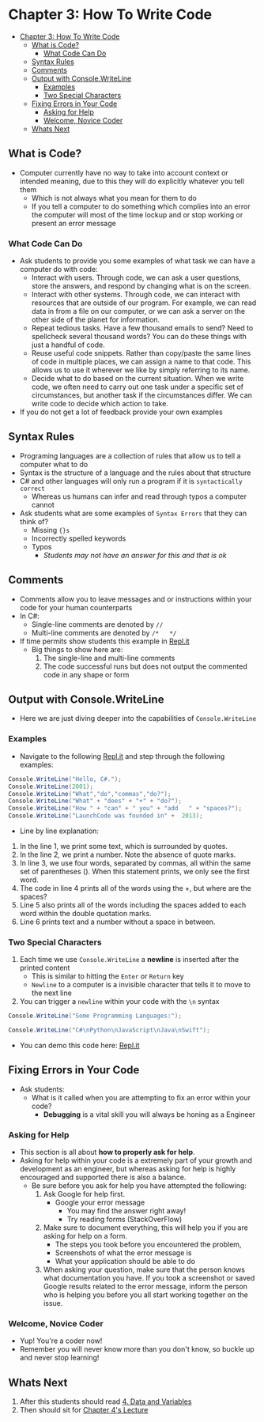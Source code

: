 # Chapter 3: How To Write Code
- [Chapter 3: How To Write Code](#chapter-3-how-to-write-code)
  - [What is Code?](#what-is-code)
    - [What Code Can Do](#what-code-can-do)
  - [Syntax Rules](#syntax-rules)
  - [Comments](#comments)
  - [Output with Console.WriteLine](#output-with-consolewriteline)
    - [Examples](#examples)
    - [Two Special Characters](#two-special-characters)
  - [Fixing Errors in Your Code](#fixing-errors-in-your-code)
    - [Asking for Help](#asking-for-help)
    - [Welcome, Novice Coder](#welcome-novice-coder)
  - [Whats Next](#whats-next)
## What is Code?
* Computer currently have no way to take into account context or intended meaning, due to this they will do explicitly whatever you tell them
  * Which is not always what you mean for them to do
  * If you tell a computer to do something which complies into an error the computer will most of the time lockup and or stop working or present an error message
### What Code Can Do
* Ask students to provide you some examples of what task we can have a computer do with code:
  * Interact with users. Through code, we can ask a user questions, store the answers, and respond by changing what is on the screen.
  * Interact with other systems. Through code, we can interact with resources that are outside of our program. For example, we can read data in from a file on our computer, or we can ask a server on the other side of the planet for information.
  * Repeat tedious tasks. Have a few thousand emails to send? Need to spellcheck several thousand words? You can do these things with just a handful of code.
  * Reuse useful code snippets. Rather than copy/paste the same lines of code in multiple places, we can assign a name to that code. This allows us to use it wherever we like by simply referring to its name.
  * Decide what to do based on the current situation. When we write code, we often need to carry out one task under a specific set of circumstances, but another task if the circumstances differ. We can write code to decide which action to take.
* If you do not get a lot of feedback provide your own examples
## Syntax Rules
* Programing languages are a collection of rules that allow us to tell a computer what to do
* Syntax is the structure of a language and the rules about that structure
* C# and other languages will only run a program if it is `syntactically correct`
  * Whereas us humans can infer and read through typos a computer cannot
* Ask students what are some examples of `Syntax Errors` that they can think of?
  * Missing `{}s`
  * Incorrectly spelled keywords
  * Typos
      * _Students may not have an answer for this and that is ok_
## Comments
* Comments allow you to leave messages and or instructions within your code for your human counterparts
* In C#:
  * Single-line comments are denoted by `//`
  * Multi-line comments are denoted by `/*   */`
* If time permits show students this example in [Repl.it](https://repl.it/@launchcode/CSharpCommentsExample01)
  * Big things to show here are:
    1. The single-line and multi-line comments
    2. The code successful runs but does not output the commented code in any shape or form

## Output with Console.WriteLine
* Here we are just diving deeper into the capabilities of `Console.WriteLine`

### Examples
  * Navigate to the following [Repl.it](https://repl.it/@launchcode/ConsoleWriteLineExamples01) and step through the following examples:
```C#
Console.WriteLine("Hello, C#.");
Console.WriteLine(2001);
Console.WriteLine("What","do","commas","do?");
Console.WriteLine("What" + "does" + "+" + "do?");
Console.WriteLine("How " + "can" + " you" + "add   " + "spaces?");
Console.WriteLine("LaunchCode was founded in" +  2013);
```
  * Line by line explanation:
1. In the line 1, we print some text, which is surrounded by quotes.
2. In the line 2, we print a number. Note the absence of quote marks.
3. In line 3, we use four words, separated by commas, all within the same set of parentheses (). When this statement prints, we only see the first word.
4. The code in line 4 prints all of the words using the +, but where are the spaces?
5. Line 5 also prints all of the words including the spaces added to each word within the double quotation marks.
6. Line 6 prints text and a number without a space in between.
### Two Special Characters
1. Each time we use `Console.WriteLine` a **newline** is inserted after the printed content
   * This is similar to hitting the `Enter` or `Return` key
   * `Newline` to a computer is a invisible character that tells it to move to the next line
2. You can trigger a `newline` within your code with the `\n` syntax
```C#
Console.WriteLine("Some Programming Languages:");

Console.WriteLine("C#\nPython\nJavaScript\nJava\nSwift");
```
* You can demo this code here: [Repl.it](https://repl.it/@launchcode/ConsoleWriteLineExamples02)

## Fixing Errors in Your Code
* Ask students:
  * What is it called when you are attempting to fix an error within your code?
    * **Debugging** is a vital skill you will always be honing as a Engineer

### Asking for Help
* This section is all about **how to properly ask for help**.
* Asking for help within your code is a extremely part of your growth and development as an engineer, but whereas asking for help is highly encouraged and supported there is also a balance.
  * Be sure before you ask for help you have attempted the following:
    1. Ask Google for help first.
       * Google your error message
         * You may find the answer right away!
         * Try reading forms (StackOverFlow)
    2. Make sure to document everything, this will help you if you are asking for help on a form.
       * The steps you took before you encountered the problem,
       * Screenshots of what the error message is
       * What your application should be able to do
    3. When asking your question, make sure that the person knows what documentation you have. If you took a screenshot or saved Google results related to the error message, inform the person who is helping you before you all start working together on the issue.

### Welcome, Novice Coder
* Yup! You're a coder now!
* Remember you will never know more than you don't know, so buckle up and never stop learning!

## Whats Next
1. After this students should read [4. Data and Variables](https://education.launchcode.org/intro-to-programming-csharp/chapters/data-and-variables/index.html)
2. Then should sit for [Chapter 4's Lecture](./chapter-4-data-and-variables.md)
